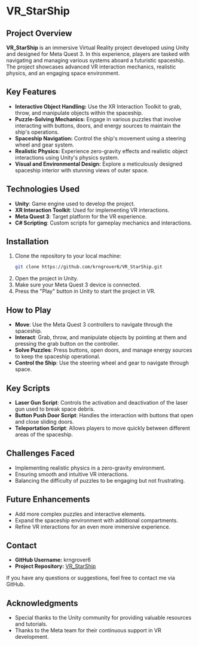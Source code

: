 # VR_StarShip

## Project Overview
**VR_StarShip** is an immersive Virtual Reality project developed using Unity and designed for Meta Quest 3. In this experience, players are tasked with navigating and managing various systems aboard a futuristic spaceship. The project showcases advanced VR interaction mechanics, realistic physics, and an engaging space environment.

## Key Features
- **Interactive Object Handling:** Use the XR Interaction Toolkit to grab, throw, and manipulate objects within the spaceship.
- **Puzzle-Solving Mechanics:** Engage in various puzzles that involve interacting with buttons, doors, and energy sources to maintain the ship's operations.
- **Spaceship Navigation:** Control the ship's movement using a steering wheel and gear system.
- **Realistic Physics:** Experience zero-gravity effects and realistic object interactions using Unity's physics system.
- **Visual and Environmental Design:** Explore a meticulously designed spaceship interior with stunning views of outer space.

## Technologies Used
- **Unity**: Game engine used to develop the project.
- **XR Interaction Toolkit**: Used for implementing VR interactions.
- **Meta Quest 3**: Target platform for the VR experience.
- **C# Scripting**: Custom scripts for gameplay mechanics and interactions.

## Installation
1. Clone the repository to your local machine:
    ```bash
    git clone https://github.com/krngrover6/VR_StarShip.git
    ```
2. Open the project in Unity.
3. Make sure your Meta Quest 3 device is connected.
4. Press the "Play" button in Unity to start the project in VR.

## How to Play
- **Move**: Use the Meta Quest 3 controllers to navigate through the spaceship.
- **Interact**: Grab, throw, and manipulate objects by pointing at them and pressing the grab button on the controller.
- **Solve Puzzles**: Press buttons, open doors, and manage energy sources to keep the spaceship operational.
- **Control the Ship**: Use the steering wheel and gear to navigate through space.

## Key Scripts
- **Laser Gun Script**: Controls the activation and deactivation of the laser gun used to break space debris.
- **Button Push Door Script**: Handles the interaction with buttons that open and close sliding doors.
- **Teleportation Script**: Allows players to move quickly between different areas of the spaceship.

## Challenges Faced
- Implementing realistic physics in a zero-gravity environment.
- Ensuring smooth and intuitive VR interactions.
- Balancing the difficulty of puzzles to be engaging but not frustrating.

## Future Enhancements
- Add more complex puzzles and interactive elements.
- Expand the spaceship environment with additional compartments.
- Refine VR interactions for an even more immersive experience.

## Contact
- **GitHub Username:** krngrover6
- **Project Repository:** [VR_StarShip](https://github.com/krngrover6/VR_StarShip)

If you have any questions or suggestions, feel free to contact me via GitHub.

## Acknowledgments
- Special thanks to the Unity community for providing valuable resources and tutorials.
- Thanks to the Meta team for their continuous support in VR development.
